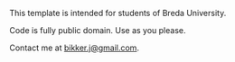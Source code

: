 This template is intended for students of Breda University.

Code is fully public domain. Use as you please.

Contact me at bikker.j@gmail.com.
